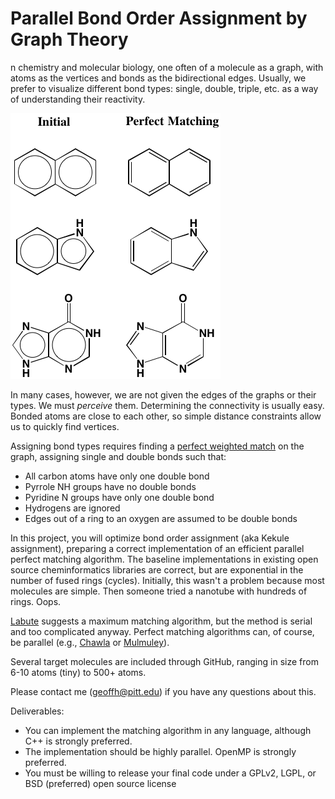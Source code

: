 # Parallel Bond Order Assignment by Graph Theory
n chemistry and molecular biology, one often of a molecule as a graph, with atoms as the vertices and bonds as the bidirectional edges. Usually, we prefer to visualize different bond types: single, double, triple, etc. as a way of understanding their reactivity.

![matching](/images/matching.png)

In many cases, however, we are not given the edges of the graphs or their types. We must *perceive* them. Determining the connectivity is usually easy. Bonded atoms are close to each other, so simple distance constraints allow us to quickly find vertices.

Assigning bond types requires finding a [perfect weighted match](https://en.wikipedia.org/wiki/Matching_%28graph_theory%29) on the graph, assigning single and double bonds such that:

* All carbon atoms have only one double bond
* Pyrrole NH groups have no double bonds
* Pyridine N groups have only one double bond
* Hydrogens are ignored
* Edges out of a ring to an oxygen are assumed to be double bonds

In this project, you will optimize bond order assignment (aka Kekule assignment), preparing a correct implementation of an efficient parallel perfect matching algorithm. The baseline implementations in existing open source cheminformatics libraries are correct, but are exponential in the number of fused rings (cycles). Initially, this wasn't a problem because most molecules are simple. Then someone tried a nanotube with hundreds of rings. Oops.

[Labute](papers/Labute-2005.pdf) suggests a maximum matching algorithm, but the method is serial and too complicated anyway. Perfect matching algorithms can, of course, be parallel (e.g., [Chawla](papers/Chawla-2004.pdf) or [Mulmuley](papers/Mulmuley-1987.pdf)).

Several target molecules are included through GitHub, ranging in size from 6-10 atoms (tiny) to 500+ atoms.

Please contact me (geoffh@pitt.edu) if you have any questions about this.

Deliverables:

- You can implement the matching algorithm in any language, although C++ is strongly preferred.
- The implementation should be highly parallel. OpenMP is strongly preferred.
- You must be willing to release your final code under a GPLv2, LGPL, or BSD (preferred) open source license

